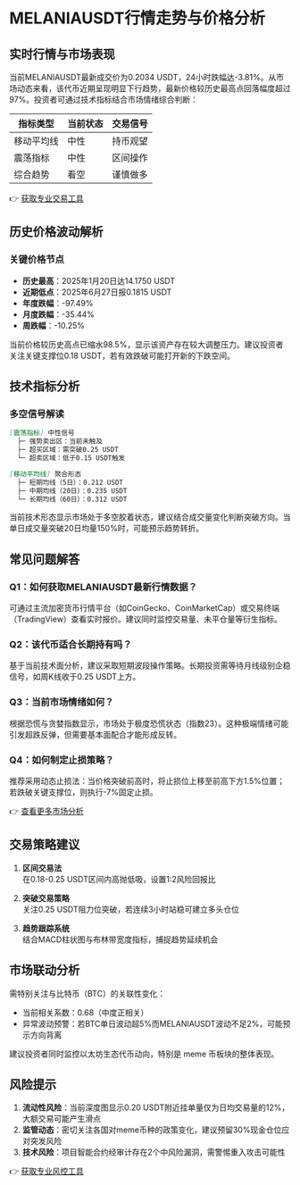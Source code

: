 # MELANIAUSDT行情走势与价格分析

## 实时行情与市场表现

当前MELANIAUSDT最新成交价为0.2034 USDT，24小时跌幅达-3.81%。从市场动态来看，该代币近期呈现明显下行趋势，最新价格较历史最高点回落幅度超过97%。投资者可通过技术指标结合市场情绪综合判断：

| 指标类型       | 当前状态 | 交易信号       |
|----------------|----------|----------------|
| 移动平均线     | 中性     | 持币观望       |
| 震荡指标       | 中性     | 区间操作       |
| 综合趋势       | 看空     | 谨慎做多       |

👉 [获取专业交易工具](https://bit.ly/okx_welcome)

## 历史价格波动解析

### 关键价格节点
- **历史最高**：2025年1月20日达14.1750 USDT
- **近期低点**：2025年6月27日报0.1815 USDT
- **年度跌幅**：-97.49%
- **月度跌幅**：-35.44%
- **周跌幅**：-10.25%

当前价格较历史高点已缩水98.5%，显示该资产存在较大调整压力。建议投资者关注关键支撑位0.18 USDT，若有效跌破可能打开新的下跌空间。

## 技术指标分析

### 多空信号解读
```markdown
[震荡指标] 中性信号
  ├─ 强势卖出区：当前未触及
  ├─ 超买区域：需突破0.25 USDT
  └─ 超卖区域：低于0.15 USDT触发

[移动平均线] 聚合形态
  ├─ 短期均线（5日）：0.212 USDT
  ├─ 中期均线（20日）：0.235 USDT
  └─ 长期均线（60日）：0.312 USDT
```

当前技术形态显示市场处于多空胶着状态，建议结合成交量变化判断突破方向。当单日成交量突破20日均量150%时，可能预示趋势转折。

## 常见问题解答

### Q1：如何获取MELANIAUSDT最新行情数据？
可通过主流加密货币行情平台（如CoinGecko、CoinMarketCap）或交易终端（TradingView）查看实时报价。建议同时监控交易量、未平仓量等衍生指标。

### Q2：该代币适合长期持有吗？
基于当前技术面分析，建议采取短期波段操作策略。长期投资需等待月线级别企稳信号，如周K线收于0.25 USDT上方。

### Q3：当前市场情绪如何？
根据恐慌与贪婪指数显示，市场处于极度恐慌状态（指数23）。这种极端情绪可能引发超跌反弹，但需要基本面配合才能形成反转。

### Q4：如何制定止损策略？
推荐采用动态止损法：当价格突破前高时，将止损位上移至前高下方1.5%位置；若跌破关键支撑位，则执行-7%固定止损。

👉 [查看更多市场分析](https://bit.ly/okx_welcome)

## 交易策略建议

1. **区间交易法**  
   在0.18-0.25 USDT区间内高抛低吸，设置1:2风险回报比

2. **突破交易策略**  
   关注0.25 USDT阻力位突破，若连续3小时站稳可建立多头仓位

3. **趋势跟踪系统**  
   结合MACD柱状图与布林带宽度指标，捕捉趋势延续机会

## 市场联动分析

需特别关注与比特币（BTC）的关联性变化：
- 当前相关系数：0.68（中度正相关）
- 异常波动预警：若BTC单日波动超5%而MELANIAUSDT波动不足2%，可能预示方向背离

建议投资者同时监控以太坊生态代币动向，特别是 meme 币板块的整体表现。

## 风险提示

1. **流动性风险**：当前深度图显示0.20 USDT附近挂单量仅为日均交易量的12%，大额交易可能产生滑点
2. **监管动态**：密切关注各国对meme币种的政策变化，建议预留30%现金仓位应对突发风险
3. **技术风险**：项目智能合约经审计存在2个中风险漏洞，需警惕重入攻击可能性

👉 [获取专业风控工具](https://bit.ly/okx_welcome)